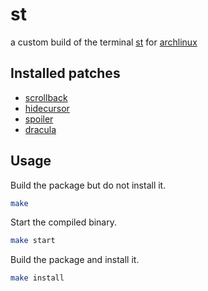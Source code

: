 # st
a custom build of the terminal [st](http://st.suckless.org/) for [archlinux](https://archlinux.org/)

## Installed patches
* [scrollback](https://st.suckless.org/patches/scrollback/)
* [hidecursor](https://st.suckless.org/patches/hidecursor/)
* [spoiler](https://st.suckless.org/patches/spoiler/)
* [dracula](https://st.suckless.org/patches/dracula/)

## Usage

Build the package but do not install it.
```sh
make
```

Start the compiled binary.
```sh
make start
```

Build the package and install it.
```sh
make install
```
